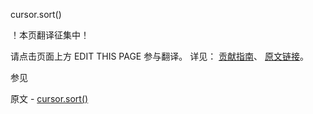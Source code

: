  cursor.sort()

 ！本页翻译征集中！

请点击页面上方 EDIT THIS PAGE 参与翻译。
详见：
[贡献指南]( https://github.com/JinMuInfo/MongoDB-Manual-zh/blob/master/CONTRIBUTING.md )、
[原文链接](  https://docs.mongodb.com/manual/reference/method/cursor.sort/  )。

 参见

原文 - [cursor.sort()]( https://docs.mongodb.com/manual/reference/method/cursor.sort/ )

